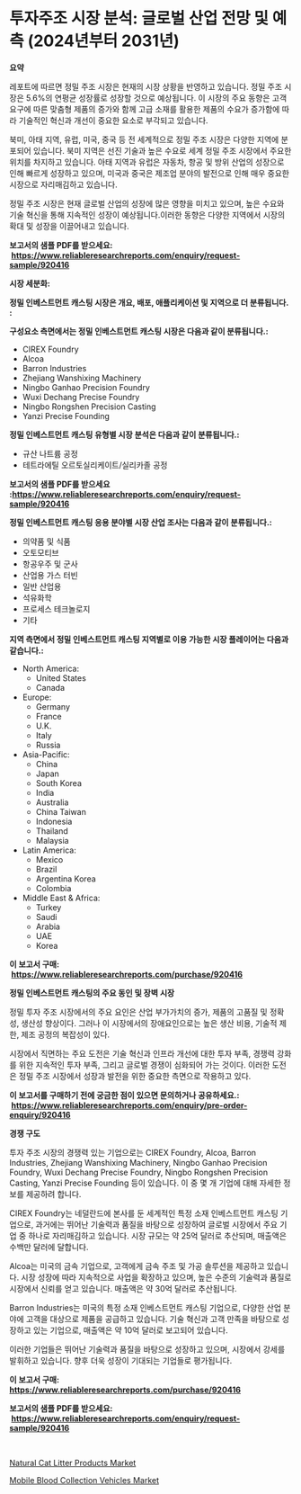 <p><h1>투자주조 시장 분석: 글로벌 산업 전망 및 예측 (2024년부터 2031년)</h1></p><p><strong>요약</strong></p>
<p><p>레포트에 따르면 정밀 주조 시장은 현재의 시장 상황을 반영하고 있습니다. 정밀 주조 시장은 5.6%의 연평균 성장률로 성장할 것으로 예상됩니다. 이 시장의 주요 동향은 고객 요구에 따른 맞춤형 제품의 증가와 함께 고급 소재를 활용한 제품의 수요가 증가함에 따라 기술적인 혁신과 개선이 중요한 요소로 부각되고 있습니다.</p><p>북미, 아태 지역, 유럽, 미국, 중국 등 전 세계적으로 정밀 주조 시장은 다양한 지역에 분포되어 있습니다. 북미 지역은 선진 기술과 높은 수요로 세계 정밀 주조 시장에서 주요한 위치를 차지하고 있습니다. 아태 지역과 유럽은 자동차, 항공 및 방위 산업의 성장으로 인해 빠르게 성장하고 있으며, 미국과 중국은 제조업 분야의 발전으로 인해 매우 중요한 시장으로 자리매김하고 있습니다.</p><p>정밀 주조 시장은 현재 글로벌 산업의 성장에 많은 영향을 미치고 있으며, 높은 수요와 기술 혁신을 통해 지속적인 성장이 예상됩니다.이러한 동향은 다양한 지역에서 시장의 확대 및 성장을 이끌어내고 있습니다.</p></p>
<p><strong>보고서의 샘플 PDF를 받으세요: &nbsp;<a href="https://www.reliableresearchreports.com/enquiry/request-sample/920416">https://www.reliableresearchreports.com/enquiry/request-sample/920416</a></strong></p>
<p><strong>시장 세분화:</strong></p>
<p><strong> 정밀 인베스트먼트 캐스팅 시장은 개요, 배포, 애플리케이션 및 지역으로 더 분류됩니다. :</strong></p>
<p><strong>구성요소 측면에서는 정밀 인베스트먼트 캐스팅 시장은 다음과 같이 분류됩니다.:</strong></p>
<p><ul><li>CIREX Foundry</li><li>Alcoa</li><li>Barron Industries</li><li>Zhejiang Wanshixing Machinery</li><li>Ningbo Ganhao Precision Foundry</li><li>Wuxi Dechang Precise Foundry</li><li>Ningbo Rongshen Precision Casting</li><li>Yanzi Precise Founding</li></ul></p>
<p><strong> 정밀 인베스트먼트 캐스팅 유형별 시장 분석은 다음과 같이 분류됩니다.:</strong></p>
<p><ul><li>규산 나트륨 공정</li><li>테트라에틸 오르토실리케이트/실리카졸 공정</li></ul></p>
<p><strong>보고서의 샘플 PDF를 받으세요 :<a href="https://www.reliableresearchreports.com/enquiry/request-sample/920416">https://www.reliableresearchreports.com/enquiry/request-sample/920416</a></strong></p>
<p><strong> 정밀 인베스트먼트 캐스팅 응용 분야별 시장 산업 조사는 다음과 같이 분류됩니다.:</strong></p>
<p><ul><li>의약품 및 식품</li><li>오토모티브</li><li>항공우주 및 군사</li><li>산업용 가스 터빈</li><li>일반 산업용</li><li>석유화학</li><li>프로세스 테크놀로지</li><li>기타</li></ul></p>
<p><strong>지역 측면에서 정밀 인베스트먼트 캐스팅 지역별로 이용 가능한 시장 플레이어는 다음과 같습니다.:</strong></p>
<p><ul>
    <li>
        North America:
        <ul>
            <li>United States</li>
            <li>Canada</li>
        </ul>
    </li>
    <li>
        Europe:
        <ul>
            <li>Germany</li>
            <li>France</li>
            <li>U.K.</li>
            <li>Italy</li>
            <li>Russia</li>
        </ul>
    </li>
    <li>
        Asia-Pacific:
        <ul>
            <li>China</li>
            <li>Japan</li>
            <li>South Korea</li>
            <li>India</li>
            <li>Australia</li>
            <li>China Taiwan</li>
            <li>Indonesia</li>
            <li>Thailand</li>
            <li>Malaysia</li>
        </ul>
    </li>
    <li>
        Latin America:
        <ul>
            <li>Mexico</li>
            <li>Brazil</li>
            <li>Argentina Korea</li>
            <li>Colombia</li>
        </ul>
    </li>
    <li>
        Middle East & Africa:
        <ul>
            <li>Turkey</li>
            <li>Saudi</li>
            <li>Arabia</li>
            <li>UAE</li>
            <li>Korea</li>
        </ul>
    </li>
    </ul></p>
<p><strong>이 보고서 구매: &nbsp;<a href="https://www.reliableresearchreports.com/purchase/920416">https://www.reliableresearchreports.com/purchase/920416</a></strong></p>
<p><strong>정밀 인베스트먼트 캐스팅의 주요 동인 및 장벽 시장</strong></p>
<p><p>정밀 투자 주조 시장에서의 주요 요인은 산업 부가가치의 증가, 제품의 고품질 및 정확성, 생산성 향상이다. 그러나 이 시장에서의 장애요인으로는 높은 생산 비용, 기술적 제한, 제조 공정의 복잡성이 있다.</p><p>시장에서 직면하는 주요 도전은 기술 혁신과 인프라 개선에 대한 투자 부족, 경쟁력 강화를 위한 지속적인 투자 부족, 그리고 글로벌 경쟁이 심화되어 가는 것이다. 이러한 도전은 정밀 주조 시장에서 성장과 발전을 위한 중요한 측면으로 작용하고 있다.</p></p>
<p><strong>이 보고서를 구매하기 전에 궁금한 점이 있으면 문의하거나 공유하세요.: &nbsp;<a href="https://www.reliableresearchreports.com/enquiry/pre-order-enquiry/920416">https://www.reliableresearchreports.com/enquiry/pre-order-enquiry/920416</a></strong></p>
<p><strong>경쟁 구도</strong></p>
<p><p>투자 주조 시장의 경쟁력 있는 기업으로는 CIREX Foundry, Alcoa, Barron Industries, Zhejiang Wanshixing Machinery, Ningbo Ganhao Precision Foundry, Wuxi Dechang Precise Foundry, Ningbo Rongshen Precision Casting, Yanzi Precise Founding 등이 있습니다. 이 중 몇 개 기업에 대해 자세한 정보를 제공하려 합니다.</p><p>CIREX Foundry는 네덜란드에 본사를 둔 세계적인 특정 소재 인베스트먼트 캐스팅 기업으로, 과거에는 뛰어난 기술력과 품질을 바탕으로 성장하여 글로벌 시장에서 주요 기업 중 하나로 자리매김하고 있습니다. 시장 규모는 약 25억 달러로 추산되며, 매출액은 수백만 달러에 달합니다.</p><p>Alcoa는 미국의 금속 기업으로, 고객에게 금속 주조 및 가공 솔루션을 제공하고 있습니다. 시장 성장에 따라 지속적으로 사업을 확장하고 있으며, 높은 수준의 기술력과 품질로 시장에서 신뢰를 얻고 있습니다. 매출액은 약 30억 달러로 추산됩니다.</p><p>Barron Industries는 미국의 특정 소재 인베스트먼트 캐스팅 기업으로, 다양한 산업 분야에 고객을 대상으로 제품을 공급하고 있습니다. 기술 혁신과 고객 만족을 바탕으로 성장하고 있는 기업으로, 매출액은 약 10억 달러로 보고되어 있습니다.</p><p>이러한 기업들은 뛰어난 기술력과 품질을 바탕으로 성장하고 있으며, 시장에서 강세를 발휘하고 있습니다. 향후 더욱 성장이 기대되는 기업들로 평가됩니다.</p></p>
<p><strong>이 보고서 구매: &nbsp; <a href="https://www.reliableresearchreports.com/purchase/920416">https://www.reliableresearchreports.com/purchase/920416</a></strong></p>
<p><strong>보고서의 샘플 PDF를 받으세요: &nbsp;<a href="https://www.reliableresearchreports.com/enquiry/request-sample/920416">https://www.reliableresearchreports.com/enquiry/request-sample/920416</a></strong><strong></strong></p>
<p>&nbsp;</p>
<p><p><a href="https://issuu.com/reportprime-2/docs/natural-cat-litter-products-market-size-2030.pptx">Natural Cat Litter Products Market</a></p><p><a href="https://issuu.com/reportprime-2/docs/mobile-blood-collection-vehicles-market-size-2030.">Mobile Blood Collection Vehicles Market</a></p></p>